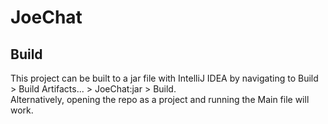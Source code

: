 # JoeChat
## Build
This project can be built to a jar file with IntelliJ IDEA by navigating to Build > Build Artifacts... > JoeChat:jar > Build. \
Alternatively, opening the repo as a project and running the Main file will work.